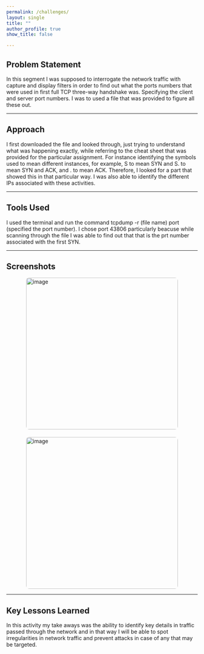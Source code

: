 ```yaml
---
permalink: /challenges/
layout: single
title: ""
author_profile: true
show_title: false

---
```

## Problem Statement
In this segment I was supposed to interrogate the network traffic with capture and display filters in order to find out what the ports numbers that were used in first full TCP three-way handshake was. Specifying the client and server port numbers. I was to used a file that was provided to figure all these out.

---

## Approach
I first downloaded the file and looked through, just trying to understand what was happening exactly, while referring to the cheat sheet that was provided for the particular assignment. For instance identifying the symbols used to mean different instances, for example, S to mean SYN and S. to mean SYN and ACK, and . to mean ACK. Therefore, I looked for a part that showed this in that particular way. I was also able to identify the different IPs associated with these activities.

---

## Tools Used
I used the terminal and run the command tcpdump -r (file name) port (specified the port number). I chose port 43806 particularly beacuse while scanning through the file I was able to find out that that is the prt  number associated with the first SYN.

---

## Screenshots

<div style="display: flex; justify-content: center; gap: 20px; flex-wrap: wrap; margin-top: 10px;">
  <img src="assets/images/img5.jpg" alt="image" width="400" style="border-radius: 8px;">
  <img src="assets/images/img6.jpg" alt="image" width="400" style="border-radius: 8px;">
</div>

---

## Key Lessons Learned
In this activity my take aways was the ability to identify key details in traffic passed through the network and in that way I will be able to spot irregularities in network traffic and prevent attacks in case of any that may be targeted.
